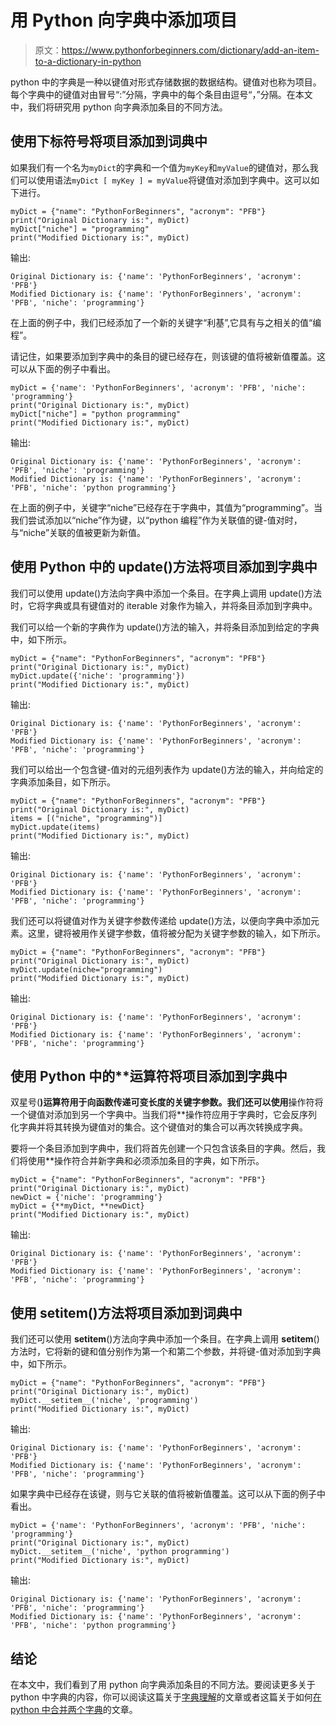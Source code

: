 # 用 Python 向字典中添加项目

> 原文：<https://www.pythonforbeginners.com/dictionary/add-an-item-to-a-dictionary-in-python>

python 中的字典是一种以键值对形式存储数据的数据结构。键值对也称为项目。每个字典中的键值对由冒号“:”分隔，字典中的每个条目由逗号“，”分隔。在本文中，我们将研究用 python 向字典添加条目的不同方法。

## 使用下标符号将项目添加到词典中

如果我们有一个名为`myDict`的字典和一个值为`myKey`和`myValue`的键值对，那么我们可以使用语法`myDict [ myKey ] = myValue`将键值对添加到字典中。这可以如下进行。

```
myDict = {"name": "PythonForBeginners", "acronym": "PFB"}
print("Original Dictionary is:", myDict)
myDict["niche"] = "programming"
print("Modified Dictionary is:", myDict)
```

输出:

```
Original Dictionary is: {'name': 'PythonForBeginners', 'acronym': 'PFB'}
Modified Dictionary is: {'name': 'PythonForBeginners', 'acronym': 'PFB', 'niche': 'programming'}
```

在上面的例子中，我们已经添加了一个新的关键字“利基”,它具有与之相关的值“编程”。

请记住，如果要添加到字典中的条目的键已经存在，则该键的值将被新值覆盖。这可以从下面的例子中看出。

```
myDict = {'name': 'PythonForBeginners', 'acronym': 'PFB', 'niche': 'programming'}
print("Original Dictionary is:", myDict)
myDict["niche"] = "python programming"
print("Modified Dictionary is:", myDict)
```

输出:

```
Original Dictionary is: {'name': 'PythonForBeginners', 'acronym': 'PFB', 'niche': 'programming'}
Modified Dictionary is: {'name': 'PythonForBeginners', 'acronym': 'PFB', 'niche': 'python programming'}
```

在上面的例子中，关键字“niche”已经存在于字典中，其值为“programming”。当我们尝试添加以“niche”作为键，以“python 编程”作为关联值的键-值对时，与“niche”关联的值被更新为新值。

## 使用 Python 中的 update()方法将项目添加到字典中

我们可以使用 update()方法向字典中添加一个条目。在字典上调用 update()方法时，它将字典或具有键值对的 iterable 对象作为输入，并将条目添加到字典中。

我们可以给一个新的字典作为 update()方法的输入，并将条目添加到给定的字典中，如下所示。

```
myDict = {"name": "PythonForBeginners", "acronym": "PFB"}
print("Original Dictionary is:", myDict)
myDict.update({'niche': 'programming'})
print("Modified Dictionary is:", myDict)
```

输出:

```
Original Dictionary is: {'name': 'PythonForBeginners', 'acronym': 'PFB'}
Modified Dictionary is: {'name': 'PythonForBeginners', 'acronym': 'PFB', 'niche': 'programming'}
```

我们可以给出一个包含键-值对的元组列表作为 update()方法的输入，并向给定的字典添加条目，如下所示。

```
myDict = {"name": "PythonForBeginners", "acronym": "PFB"}
print("Original Dictionary is:", myDict)
items = [("niche", "programming")]
myDict.update(items)
print("Modified Dictionary is:", myDict)
```

输出:

```
Original Dictionary is: {'name': 'PythonForBeginners', 'acronym': 'PFB'}
Modified Dictionary is: {'name': 'PythonForBeginners', 'acronym': 'PFB', 'niche': 'programming'}
```

我们还可以将键值对作为关键字参数传递给 update()方法，以便向字典中添加元素。这里，键将被用作关键字参数，值将被分配为关键字参数的输入，如下所示。

```
myDict = {"name": "PythonForBeginners", "acronym": "PFB"}
print("Original Dictionary is:", myDict)
myDict.update(niche="programming")
print("Modified Dictionary is:", myDict)
```

输出:

```
Original Dictionary is: {'name': 'PythonForBeginners', 'acronym': 'PFB'}
Modified Dictionary is: {'name': 'PythonForBeginners', 'acronym': 'PFB', 'niche': 'programming'}
```

## 使用 Python 中的**运算符将项目添加到字典中

双星号(**)运算符用于向函数传递可变长度的关键字参数。我们还可以使用**操作符将一个键值对添加到另一个字典中。当我们将**操作符应用于字典时，它会反序列化字典并将其转换为键值对的集合。这个键值对的集合可以再次转换成字典。

要将一个条目添加到字典中，我们将首先创建一个只包含该条目的字典。然后，我们将使用**操作符合并新字典和必须添加条目的字典，如下所示。

```
myDict = {"name": "PythonForBeginners", "acronym": "PFB"}
print("Original Dictionary is:", myDict)
newDict = {'niche': 'programming'}
myDict = {**myDict, **newDict}
print("Modified Dictionary is:", myDict)
```

输出:

```
Original Dictionary is: {'name': 'PythonForBeginners', 'acronym': 'PFB'}
Modified Dictionary is: {'name': 'PythonForBeginners', 'acronym': 'PFB', 'niche': 'programming'}
```

## 使用 __setitem__()方法将项目添加到词典中

我们还可以使用 __setitem__()方法向字典中添加一个条目。在字典上调用 __setitem__()方法时，它将新的键和值分别作为第一个和第二个参数，并将键-值对添加到字典中，如下所示。

```
myDict = {"name": "PythonForBeginners", "acronym": "PFB"}
print("Original Dictionary is:", myDict)
myDict.__setitem__('niche', 'programming')
print("Modified Dictionary is:", myDict)
```

输出:

```
Original Dictionary is: {'name': 'PythonForBeginners', 'acronym': 'PFB'}
Modified Dictionary is: {'name': 'PythonForBeginners', 'acronym': 'PFB', 'niche': 'programming'}
```

如果字典中已经存在该键，则与它关联的值将被新值覆盖。这可以从下面的例子中看出。

```
myDict = {'name': 'PythonForBeginners', 'acronym': 'PFB', 'niche': 'programming'}
print("Original Dictionary is:", myDict)
myDict.__setitem__('niche', 'python programming')
print("Modified Dictionary is:", myDict)
```

输出:

```
Original Dictionary is: {'name': 'PythonForBeginners', 'acronym': 'PFB', 'niche': 'programming'}
Modified Dictionary is: {'name': 'PythonForBeginners', 'acronym': 'PFB', 'niche': 'python programming'}
```

## 结论

在本文中，我们看到了用 python 向字典添加条目的不同方法。要阅读更多关于 python 中字典的内容，你可以阅读这篇关于[字典理解](https://www.pythonforbeginners.com/dictionary/dictionary-comprehension-in-python)的文章或者这篇关于如何[在 python 中合并两个字典](https://www.pythonforbeginners.com/dictionary/merge-dictionaries-in-python)的文章。
